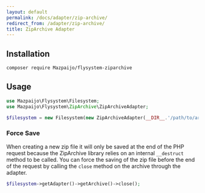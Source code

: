 ```yaml
---
layout: default
permalink: /docs/adapter/zip-archive/
redirect_from: /adapter/zip-archive/
title: ZipArchive Adapter
---
```


## Installation

```bash
composer require Mazpaijo/flysystem-ziparchive
```

## Usage

```php
use Mazpaijo\Flysystem\Filesystem;
use Mazpaijo\Flysystem\ZipArchive\ZipArchiveAdapter;

$filesystem = new Filesystem(new ZipArchiveAdapter(__DIR__.'/path/to/archive.zip'));
```

### Force Save

When creating a new zip file it will only be saved at the end of the PHP request because the ZipArchive library relies on an internal `__destruct` method to be called. You can force the saving of the zip file before the end of the request by calling the `close` method on the archive through the adapter.

```php
$filesystem->getAdapter()->getArchive()->close();
```
